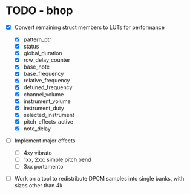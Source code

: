 TODO - bhop
===========

- [x] Convert remaining struct members to LUTs for performance
  - [x] pattern_ptr
  - [x] status
  - [x] global_duration
  - [x] row_delay_counter
  - [x] base_note
  - [x] base_frequency
  - [x] relative_frequency
  - [x] detuned_frequency
  - [x] channel_volume
  - [x] instrument_volume
  - [x] instrument_duty
  - [x] selected_instrument
  - [x] pitch_effects_active
  - [x] note_delay

- [ ] Implement major effects
  - [ ] 4xy vibrato
  - [ ] 1xx, 2xx: simple pitch bend
  - [ ] 3xx portamento

- [ ] Work on a tool to redistribute DPCM samples into single banks, with sizes other than 4k



